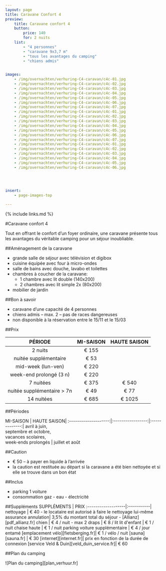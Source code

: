 ```yaml
---
layout: page
title: Caravane Confort 4 
preview: 
    title: Caravane confort 4 
    button:
        price: 140
        for: 2 nuits
    list:
        - "4 personnes"
        - "caravane 9x3,7 m"
        - "tous les avantages du camping"
        - "chiens admis"
        

images:
    - /img/overnachten/verhuring-C4-caravan/c4c-01.jpg
    - /img/overnachten/verhuring-C4-caravan/c4c-02.jpg
    - /img/overnachten/verhuring-C4-caravan/c4c-03.jpg
    - /img/overnachten/verhuring-C4-caravan/c4c-04.jpg
    - /img/overnachten/verhuring-C4-caravan/c4c-05.jpg
    - /img/overnachten/verhuring-C4-caravan/c4c-06.jpg
    - /img/overnachten/verhuring-C4-caravan/c4c-07.jpg
    - /img/overnachten/verhuring-C4-caravan/c4c-01.jpg
    - /img/overnachten/verhuring-C4-caravan/c4c-02.jpg
    - /img/overnachten/verhuring-C4-caravan/c4c-03.jpg
    - /img/overnachten/verhuring-C4-caravan/c4c-04.jpg
    - /img/overnachten/verhuring-C4-caravan/c4c-05.jpg
    - /img/overnachten/verhuring-C4-caravan/c4c-06.jpg
    - /img/overnachten/verhuring-C4-caravan/c4c-07.jpg
    - /img/overnachten/verhuring-C4-caravan/c4c-01.jpg
    - /img/overnachten/verhuring-C4-caravan/c4c-02.jpg
    - /img/overnachten/verhuring-C4-caravan/c4c-03.jpg
    - /img/overnachten/verhuring-C4-caravan/c4c-04.jpg
    - /img/overnachten/verhuring-C4-caravan/c4c-05.jpg
    - /img/overnachten/verhuring-C4-caravan/c4c-06.jpg
    
    
    
    
insert:
    - page-images-top

---
```


{% include links.md %}

#Caravane confort 4 

Tout en offrant le confort d’un foyer ordinaire, une caravane présente tous les avantages du véritable camping pour un séjour inoubliable.

##Aménagement de la caravane
- grande salle de séjour avec télévision et digibox
- cuisine équipée avec four à micro-ondes
- salle de bains avec douche, lavabo et toilettes
- chambres à coucher de la caravane:
    - 1 chambre avec lit double (140x200)
    - 2 chambres avec lit simple 2x (80x200) 
- mobilier de jardin
    
##Bon à savoir
- caravane d’une capacité de 4 personnes
- chiens admis – max. 2 – pas de races dangereuses 
- non disponible à la réservation entre le 15/11 et le 15/03

##Prix

PÉRIODE                |MI-SAISON     | HAUTE SAISON |
:---------------------:|:------------:|:------------:|
2 nuits                |€ 155        |              |    
nuitée supplémentaire  |€ 53          |              |
mid-week (lun-ven)     |€ 220         |              |
week-end prolongé (3 n)|€ 220         |              |
7 nuitées              |€ 375         |€ 540         | 
nuitée supplémentaire > 7n |€ 49  |€ 77          | 
14 nuitées             |€ 685         |€ 1025         |           



##Périodes

MI-SAISON      |    HAUTE SAISON|
:--------------------:|:-----------------:|:-------------:|
 avril à juin, <br>septembre et octobre, <br>vacances scolaires, <br>week-ends prolongés  | juillet et août

##Caution
- € 50 – à payer en liquide à l’arrivée
- la caution est restituée au départ si la caravane a été bien nettoyée et si elle se trouve dans un bon état

##Inclus
- parking 1 voiture
- consommation gaz - eau - électricité 


##Suppléments
SUPPLÉMENTS               | PRIX
:-------------------|:-----------|
nettoyage           | € 40 - le locataire est autorisé à faire le nettoyage lui-même
assurance annulation| 3,5% du montant total du séjour - [Allianz][pdf_allianz.fr] 
chien               | € 4 / nuit - max 2
draps               | € 8 / lit
lit d'enfant        | € 1 / nuit
chaise haute        | € 1 / nuit
parking voiture supplémentaire  | € 4 / jour entamé
[emplacement vélo][fietsberging.fr]| € 1 / vélo / nuit
[sauna][sauna.fr]   | € 30
[internet][internet.fr]| prix en fonction de la durée de connexion
[service Veld & Duin][veld_duin_service.fr]| € 60


##Plan du camping

![Plan du camping][plan_verhuur.fr]